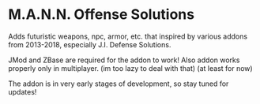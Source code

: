# M.A.N.N. Offense Solutions

Adds futuristic weapons, npc, armor, etc. that inspired by various addons from 2013-2018, especially J.I. Defense Solutions.

JMod and ZBase are required for the addon to work!
Also addon works properly only in multiplayer. (im too lazy to deal with that) (at least for now)

The addon is in very early stages of development, so stay tuned for updates!
